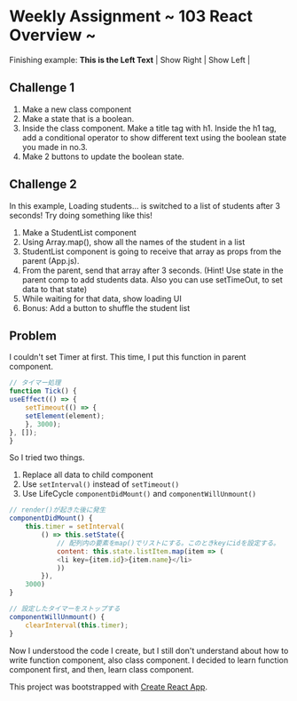 # Weekly Assignment ~ 103 React Overview ~

Finishing example:
**This is the Left Text**
| Show Right | Show Left |

## Challenge 1
1. Make a new class component
2. Make a state that is a boolean.
3. Inside the class component. Make a title tag with h1. Inside the h1 tag, add a conditional operator to show different text using the boolean state you made in no.3.
4. Make 2 buttons to update the boolean state.

## Challenge 2

In this example, Loading students… is switched to a list of students after 3 seconds! Try doing something like this!

1. Make a StudentList component
2. Using Array.map(), show all the names of the student in a list
3. StudentList component is going to receive that array as props from the parent (App.js).
4. From the parent, send that array after 3 seconds. (Hint! Use state in the parent comp to add students data. Also you can use setTimeOut, to set data to that state)
5. While waiting for that data, show loading UI
6. Bonus: Add a button to shuffle the student list

## Problem

I couldn't set Timer at first.
This time, I put this function in parent component.
```js
// タイマー処理
function Tick() {
useEffect(() => {
    setTimeout(() => {
    setElement(element);
    }, 3000);
}, []);
}
```

So I tried two things.
1. Replace all data to child component
2. Use `setInterval()` instead of `setTimeout()`
3. Use LifeCycle `componentDidMount()` and `componentWillUnmount()`
```js
// render()が起きた後に発生
componentDidMount() {
    this.timer = setInterval(
        () => this.setState({
            // 配列内の要素をmap()でリストにする。このときkeyにidを設定する。
            content: this.state.listItem.map(item => (
            <li key={item.id}>{item.name}</li>
            ))
        }),
    3000)
}

// 設定したタイマーをストップする
componentWillUnmount() {
    clearInterval(this.timer);
}
```

Now I understood the code I create, but I still don't understand about how to write function component, also class component.
I decided to learn function component first, and then, learn class component.


This project was bootstrapped with [Create React App](https://github.com/facebook/create-react-app).
